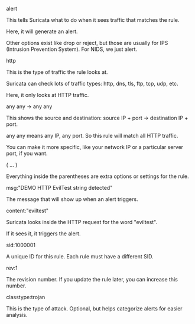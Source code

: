 alert

This tells Suricata what to do when it sees traffic that matches the rule.

Here, it will generate an alert.

Other options exist like drop or reject, but those are usually for IPS (Intrusion Prevention System). For NIDS, we just alert.

http

This is the type of traffic the rule looks at.

Suricata can check lots of traffic types: http, dns, tls, ftp, tcp, udp, etc.

Here, it only looks at HTTP traffic.

any any -> any any

This shows the source and destination: source IP + port -> destination IP + port.

any any means any IP, any port. So this rule will match all HTTP traffic.

You can make it more specific, like your network IP or a particular server port, if you want.

( ... )

Everything inside the parentheses are extra options or settings for the rule.

msg:"DEMO HTTP EvilTest string detected"

The message that will show up when an alert triggers.

content:"eviltest"

Suricata looks inside the HTTP request for the word "eviltest".

If it sees it, it triggers the alert.

sid:1000001

A unique ID for this rule. Each rule must have a different SID.

rev:1

The revision number. If you update the rule later, you can increase this number.

classtype:trojan

This is the type of attack. Optional, but helps categorize alerts for easier analysis.
